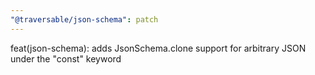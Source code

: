 ```yaml
---
"@traversable/json-schema": patch
---
```


feat(json-schema): adds JsonSchema.clone support for arbitrary JSON under the "const" keyword
